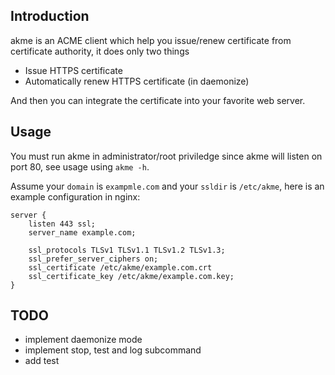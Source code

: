 ## Introduction

akme is an ACME client which help you issue/renew certificate from certificate
authority, it does only two things

- Issue HTTPS certificate
- Automatically renew HTTPS certificate (in daemonize)

And then you can integrate the certificate into your favorite web server.

## Usage

You must run akme in administrator/root priviledge since akme will listen on
port 80, see usage using `akme -h`.

Assume your `domain` is `exampmle.com` and your `ssldir` is `/etc/akme`, here is
an example configuration in nginx:

    server {
        listen 443 ssl;
        server_name example.com;

        ssl_protocols TLSv1 TLSv1.1 TLSv1.2 TLSv1.3;
        ssl_prefer_server_ciphers on;
        ssl_certificate /etc/akme/example.com.crt
        ssl_certificate_key /etc/akme/example.com.key;
    }

## TODO

- implement daemonize mode
- implement stop, test and log subcommand
- add test

